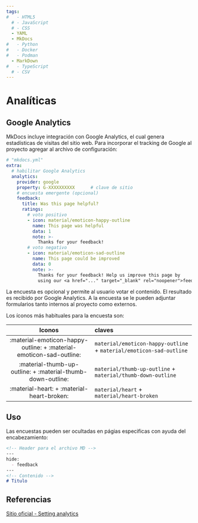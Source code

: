 ```yaml
---
tags:
#   - HTML5
  # - JavaScript
  # - CSS
  - YAML
  - MkDocs
#   - Python
#   - Docker
#   - Podman
  - MarkDown
#   - TypeScript
  # - CSV
---
```


# Analíticas


## Google Analytics

MkDocs incluye integración con Google Analytics, el cual genera estadísticas de visitas del sitio web. Para incorporar el tracking de Google al proyecto agregar al archivo de configuración: 

``` yaml title="Logo de página - ícono" hl_lines="4-6"
# "mkdocs.yml"
extra:
  # habilitar Google Analytics
  analytics:
    provider: google
    property: G-XXXXXXXXXX      # clave de sitio
    # encuesta emergente (opcional)
    feedback:
      title: Was this page helpful?
      ratings:
        # voto positivo
        - icon: material/emoticon-happy-outline
          name: This page was helpful
          data: 1
          note: >-
            Thanks for your feedback!
        # voto negativo
        - icon: material/emoticon-sad-outline
          name: This page could be improved
          data: 0
          note: >- 
            Thanks for your feedback! Help us improve this page by
            using our <a href="..." target="_blank" rel="noopener">feedback form</a>.
```

La encuesta es opcional y permite al usuario votar el contenido. El resultado es recibido por Google Analytics. A la encuesta se le pueden adjuntar formularios tanto internos al proyecto como externos.

Los íconos más habituales para la encuesta son:

|Iconos | claves |
|:---:|:----|
  :material-emoticon-happy-outline: + :material-emoticon-sad-outline: |`material/emoticon-happy-outline` + `material/emoticon-sad-outline`|
 :material-thumb-up-outline: + :material-thumb-down-outline: | `material/thumb-up-outline` + `material/thumb-down-outline` |
 | :material-heart: + :material-heart-broken: | `material/heart` + `material/heart-broken` |










## Uso


Las encuestas pueden ser ocultadas en págias especificas con ayuda del encabezamiento:


``` md title="Excluir Encuesta "
<!-- Header para el archivo MD -->
---
hide:
  - feedback
---
<!-- Contenido -->
# Titulo
```





## Referencias

[Sitio oficial - Setting analytics](https://squidfunk.github.io/mkdocs-material/setup/setting-up-site-analytics/)